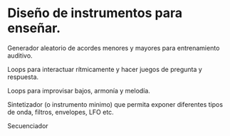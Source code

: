 
# Diseño de instrumentos para enseñar.   


Generador aleatorio de acordes menores y mayores para entrenamiento auditivo.      

Loops para interactuar rítmicamente y hacer juegos de pregunta y respuesta.  

Loops para improvisar bajos, armonía y melodía.     

Sintetizador (o instrumento minimo) que permita exponer diferentes tipos de onda, filtros, envelopes, LFO etc.

Secuenciador
